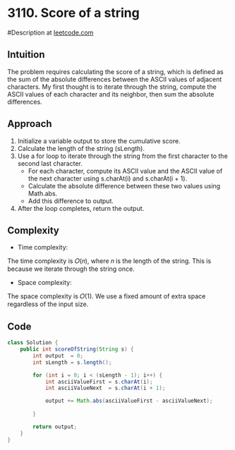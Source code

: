 # 3110. Score of a string
#Description at [leetcode.com](https://leetcode.com/problems/score-of-a-string/description/)

## Intuition
The problem requires calculating the score of a string, which is defined as the sum of the absolute differences between the ASCII values of adjacent characters. My first thought is to iterate through the string, compute the ASCII values of each character and its neighbor, then sum the absolute differences.

## Approach
1. Initialize a variable output to store the cumulative score.
2. Calculate the length of the string (sLength).
3. Use a for loop to iterate through the string from the first character to the second last character.
    - For each character, compute its ASCII value and the ASCII value of the next character using s.charAt(i) and s.charAt(i + 1).
    - Calculate the absolute difference between these two values using Math.abs.
    - Add this difference to output.
4. After the loop completes, return the output.

## Complexity
- Time complexity:

The time complexity is 𝑂(𝑛), where 𝑛 is the length of the string. This is because we iterate through the string once.

- Space complexity:

The space complexity is 𝑂(1). We use a fixed amount of extra space regardless of the input size.

## Code
```java
class Solution {
    public int scoreOfString(String s) {
        int output  = 0;
        int sLength = s.length(); 

        for (int i = 0; i < (sLength - 1); i++) {
            int asciiValueFirst = s.charAt(i);     
            int asciiValueNext  = s.charAt(i + 1); 

            output += Math.abs(asciiValueFirst - asciiValueNext);
                      
        } 

        return output; 
    }
}
```